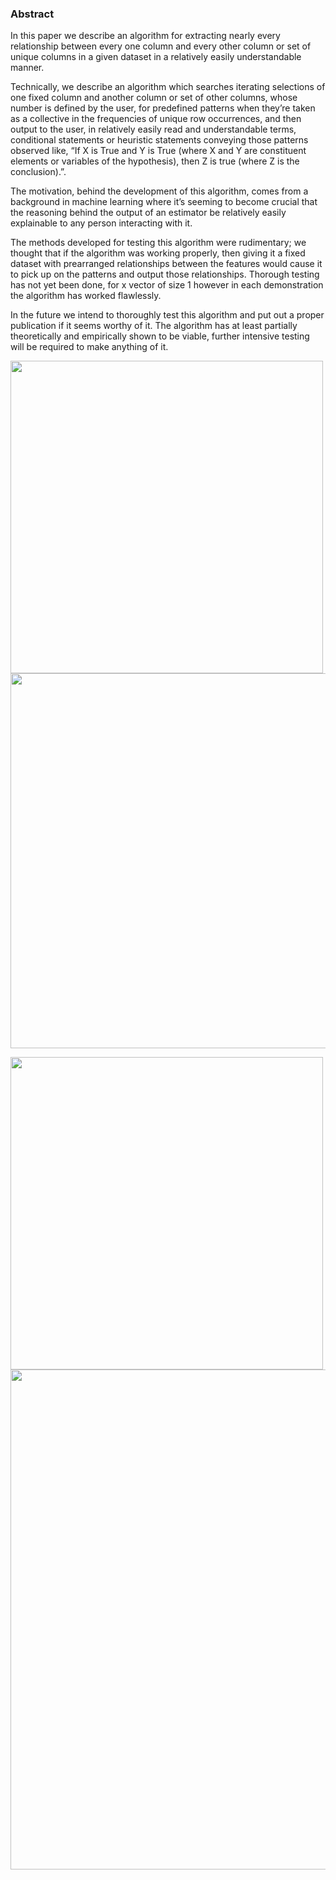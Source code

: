 ### Abstract

In this paper we describe an algorithm for extracting nearly every
relationship between every one column and every other column or
set of unique columns in a given dataset in a relatively easily
understandable manner.

Technically, we describe an algorithm which searches iterating
selections of one fixed column and another column or set of other
columns, whose number is defined by the user, for predefined
patterns when they’re taken as a collective in the frequencies of
unique row occurrences, and then output to the user, in relatively
easily read and understandable terms, conditional statements or
heuristic statements conveying those patterns observed like, “If X
is True and Y is True (where X and Y are constituent elements or
variables of the hypothesis), then Z is true (where Z is the
conclusion).”.

The motivation, behind the development of this algorithm, comes
from a background in machine learning where it’s seeming to
become crucial that the reasoning behind the output of an
estimator be relatively easily explainable to any person interacting
with it.

The methods developed for testing this algorithm were
rudimentary; we thought that if the algorithm was working
properly, then giving it a fixed dataset with prearranged
relationships between the features would cause it to pick up on the
patterns and output those relationships.
Thorough testing has not yet been done, for x vector of size 1
however in each demonstration the algorithm has worked
flawlessly.

In the future we intend to thoroughly test this algorithm and put
out a proper publication if it seems worthy of it.
The algorithm has at least partially theoretically and empirically
shown to be viable, further intensive testing will be required to
make anything of it.

<img width=500 align="center" alt="" src="https://github.com/user-attachments/assets/1bcd57bb-36e0-463f-820d-85960e7649a5"></img>
<img width=600 align="center" alt="" src="https://github.com/user-attachments/assets/47ea3caa-1be0-4540-a8fb-1ad93b3ccefd"></img>

<img width=500 align="center" alt="" src="https://github.com/user-attachments/assets/48fac317-a7ef-49b5-b305-0def6abf7637"></img>
<img width=800 align="center" alt="" src="https://github.com/user-attachments/assets/fa4ba084-7d1b-491d-b301-3f0736d50d50"></img>

